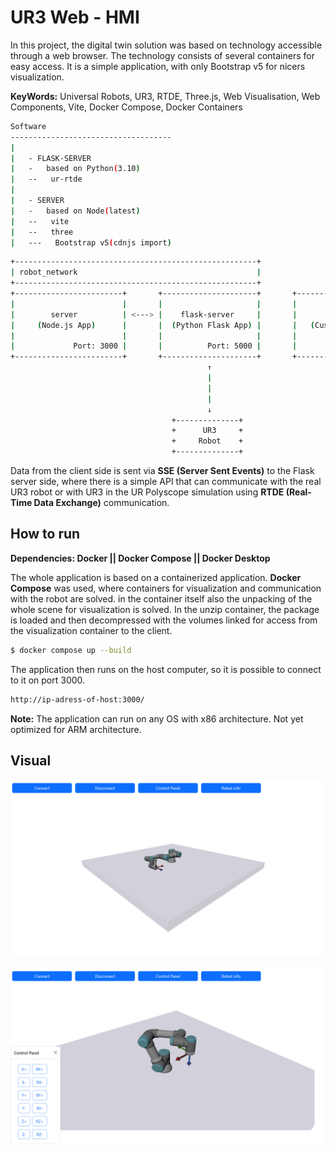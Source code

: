 # UR3 Web - HMI

In this project, the digital twin solution was based on technology accessible through a web browser. The technology consists of several containers for easy access. It is a simple application, with only Bootstrap v5 for nicers visualization.

**KeyWords:** Universal Robots, UR3, RTDE, Three.js, Web Visualisation, Web Components, Vite, Docker Compose, Docker Containers

```bash
Software
------------------------------------
|
|   - FLASK-SERVER
|   -   based on Python(3.10)
|   --   ur-rtde
|
|   - SERVER
|   -   based on Node(latest)
|   --   vite
|   --   three
|   ---   Bootstrap v5(cdnjs import)
```

```bash
+------------------------------------------------------+
| robot_network                                        |
+------------------------------------------------------+
+------------------------+       +---------------------+       +----------------------+
|                        |       |                     |       |                      |
|        server          | <---> |    flask-server     |       |       unpack         |
|     (Node.js App)      |       |  (Python Flask App) |       |   (Custom Image)     |
|                        |       |                     |       |                      |
|             Port: 3000 |       |          Port: 5000 |       |           Port: None |
+------------------------+       +---------------------+       +----------------------+
                                            ↑
                                            |
                                            |
                                            |
                                            ↓       
                                    +--------------+
                                    +      UR3     +
                                    +     Robot    +
                                    +--------------+
```

Data from the client side is sent via **SSE (Server Sent Events)** to the Flask server side, where there is a simple API that can communicate with the real UR3 robot or with UR3 in the UR Polyscope simulation using **RTDE (Real-Time Data Exchange)** communication.


## How to run

**Dependencies: Docker || Docker Compose || Docker Desktop**

The whole application is based on a containerized application. **Docker Compose** was used, where containers for visualization and communication with the robot are solved. in the container itself also the unpacking of the whole scene for visualization is solved. In the unzip container, the package is loaded and then decompressed with the volumes linked for access from the visualization container to the client.

```bash
$ docker compose up --build
```

The application then runs on the host computer, so it is possible to connect to it on port 3000.

```bash
http://ip-adress-of-host:3000/
```

**Note:** The application can run on any OS with x86 architecture. Not yet optimized for ARM architecture.

## Visual

![ex1](/docs/example_1.png)

![ex2](/docs/example_2.png)